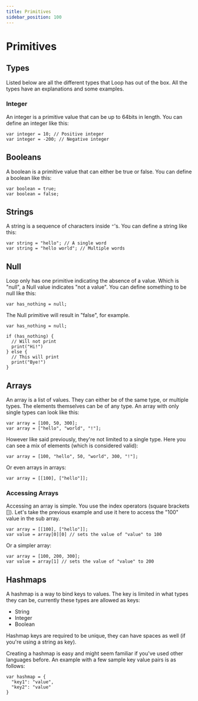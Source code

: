 ```yaml
---
title: Primitives
sidebar_position: 100
---
```


# Primitives

## Types

Listed below are all the different types that Loop has out of the box. All the types have an explanations and some examples.

### Integer

An integer is a primitive value that can be up to 64bits in length. You can define an integer like this:

```loop
var integer = 10; // Positive integer
var integer = -200; // Negative integer
```

## Booleans

A boolean is a primitive value that can either be true or false. You can define a boolean like this:

```loop
var boolean = true;
var boolean = false;
```

## Strings

A string is a sequence of characters inside `"`'s. You can define a string like this:

```loop
var string = "hello"; // A single word
var string = "hello world"; // Multiple words
```

## Null

Loop only has one primitive indicating the absence of a value. Which is "null", a Null value indicates "not a value". You can define something to be null like this:

```loop
var has_nothing = null;
```

The Null primitive will result in "false", for example.

```loop
var has_nothing = null;

if (has_nothing) {
  // Will not print
  print("Hi!")
} else {
  // This will print
  print("Bye!")
}
```

## Arrays

An array is a list of values. They can either be of the same type, or multiple types. The elements themselves can be of any type. An array with only single types can look like this:

```loop
var array = [100, 50, 300];
var array = ["hello", "world", "!"];
```

However like said previously, they're not limited to a single type. Here you can see a mix of elements (which is considered valid):

```loop
var array = [100, "hello", 50, "world", 300, "!"];
```

Or even arrays in arrays:

```loop
var array = [[100], ["hello"]];
```

### Accessing Arrays

Accessing an array is simple. You use the index operators (square brackets []). Let's take the previous example and use it here to access the "100" value in the sub array.

```loop
var array = [[100], ["hello"]];
var value = array[0][0] // sets the value of "value" to 100
```

Or a simpler array:

```loop
var array = [100, 200, 300];
var value = array[1] // sets the value of "value" to 200
```

## Hashmaps

A hashmap is a way to bind keys to values. The key is limited in what types they can be, currently these types are allowed as keys:

- String
- Integer
- Boolean

Hashmap keys are required to be unique, they can have spaces as well (if you're using a string as key).

Creating a hashmap is easy and might seem familiar if you've used other languages before. An example with a few sample key value pairs is as follows:

```loop
var hashmap = {
  "key1": "value",
  "key2": "value"
}
```
